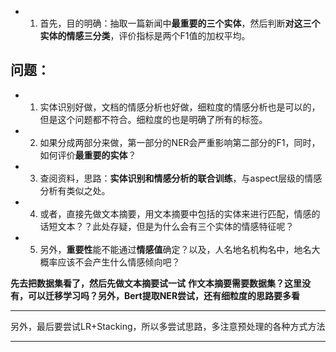 + 1. 首先，目的明确：抽取一篇新闻中**最重要的三个实体**，然后判断**对这三个实体的情感三分类**，评价指标是两个F1值的加权平均。
## 问题：
+ 1. 实体识别好做，文档的情感分析也好做，细粒度的情感分析也是可以的，但是这个问题都不符合。细粒度的也是明确了所有的标签。
+ 2. 如果分成两部分来做，第一部分的NER会严重影响第二部分的F1，同时，如何评价**最重要的实体**？
+ 3. 查阅资料，思路：**实体识别和情感分析的联合训练**，与aspect层级的情感分析有类似之处。
+ 4. 或者，直接先做文本摘要，用文本摘要中包括的实体来进行匹配，情感的话短文本？？此处存疑，但是为什么会有三个实体的情感特征呢？
+ 5. 另外，**重要性**能不能通过**情感值**确定？以及，人名地名机构名中，地名大概率应该不会产生什么情感倾向吧？

**先去把数据集看了，然后先做文本摘要试一试**
**作文本摘要需要数据集？这里没有，可以迁移学习吗？另外，Bert提取NER尝试，还有细粒度的思路要多看**
***********
另外，最后要尝试LR+Stacking，所以多尝试思路，多注意预处理的各种方式方法
**********
